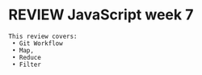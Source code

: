 # REVIEW JavaScript week 7

```
This review covers:
 • Git Workflow
 • Map, 
 • Reduce 
 • Filter
```